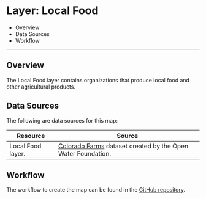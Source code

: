 # Layer: Local Food #

*   Overview
*   Data Sources
*   Workflow

--------

## Overview ##

The Local Food layer contains organizations that produce local food and other agricultural products.

## Data Sources ##

The following are data sources for this map:

| **Resource** | **Source** |
| -- | -- |
| Local Food layer. | [Colorado Farms](https://data.openwaterfoundation.org/state/co/owf/farms/) dataset created by the Open Water Foundation. |

## Workflow ##

The workflow to create the map can be found in the [GitHub repository](https://github.com/OpenWaterFoundation/owf-infomapper-co-saint-vrain/tree/master/workflow/BasinEntities/Agriculture-FarmsAndDairies).
